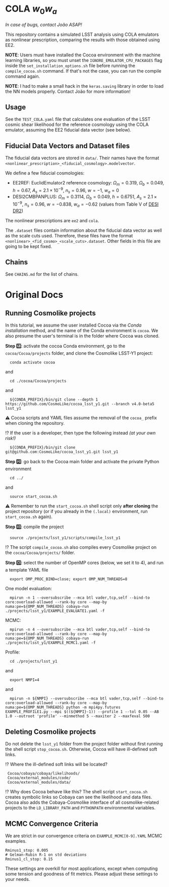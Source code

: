 # COLA $w_0w_a$
*In case of bugs, contact João ASAP!*

This repository contains a simulated LSST analysis using COLA emulators as nonlinear prescription, comparing the results with those obtained using EE2.

**NOTE**: Users must have installed the Cocoa environment with the machine learning libraries, so you must unset the `IGNORE_EMULATOR_CPU_PACKAGES` flag inside the `set_installation_options.sh` file before running the `compile_cocoa.sh` command. If that's not the case, you can run the compile command again.

**NOTE**: I had to make a small hack in the `keras.saving` library in order to load the NN models properly. Contact João for more information!

## Usage

See the `TEST_COLA.yaml` file that calculates one evaluation of the LSST cosmic shear likelihood for the reference cosmology using the COLA emulator, assuming the EE2 fiducial data vector (see below).

## Fiducial Data Vectors and Dataset files

The fiducial data vectors are stored in `data/`. Their names have the format `<nonlinear_prescription>_<fiducial_cosmology>.modelvector`.

We define a few fiducial cosmologies:
- EE2REF: EuclidEmulator2 reference cosmology: $\Omega_m = 0.319$, $\Omega_b = 0.049$, $h = 0.67$, $A_s = 2.1\times 10^{-9}$, $n_s = 0.96$, $w = -1$, $w_a = 0$
- DESI2CMBPANPLUS: $\Omega_m = 0.3114$, $\Omega_b = 0.049$, $h = 0.6751$, $A_s = 2.1\times 10^{-9}$, $n_s = 0.96$, $w = -0.838$, $w_a = -0.62$ (values from Table V of [DESI DR2](https://arxiv.org/pdf/2503.14738))

The nonlinear prescriptions are `ee2` and `cola`.

The `.dataset` files contain information about the fiducial data vector as well as the scale cuts used. Therefore, these files have the format `<nonlinear>_<fid_cosmo>_<scale_cuts>.dataset`. Other fields in this file are going to be kept fixed.

## Chains

See `CHAINS.md` for the list of chains.

# Original Docs
## Running Cosmolike projects <a name="running_cosmolike_projects"></a> 

In this tutorial, we assume the user installed Cocoa via the *Conda installation* method, and the name of the Conda environment is `cocoa`. We also presume the user's terminal is in the folder where Cocoa was cloned.

 **Step :one:**: activate the cocoa Conda environment, go to the `cocoa/Cocoa/projects` folder, and clone the Cosmolike LSST-Y1 project:
    
      conda activate cocoa

and

      cd ./cocoa/Cocoa/projects

and

      ${CONDA_PREFIX}/bin/git clone --depth 1 https://github.com/CosmoLike/cocoa_lsst_y1.git --branch v4.0-beta5 lsst_y1 

:warning: Cocoa scripts and YAML files assume the removal of the `cocoa_` prefix when cloning the repository.

:interrobang: If the user is a developer, then type the following instead *(at your own risk!)*

      ${CONDA_PREFIX}/bin/git clone git@github.com:CosmoLike/cocoa_lsst_y1.git lsst_y1
      
 **Step :two:**: go back to the Cocoa main folder and activate the private Python environment
    
      cd ../

and

      source start_cocoa.sh
 
:warning: Remember to run the `start_cocoa.sh` shell script only **after cloning** the project repository (or if you already in the `(.local)` environment, run `start_cocoa.sh` again). 

**Step :three:**: compile the project
 
      source ./projects/lsst_y1/scripts/compile_lsst_y1

:interrobang: The script `compile_cocoa.sh` also compiles every Cosmolike project on the `cocoa/Cocoa/projects/` folder.

**Step :four:**: select the number of OpenMP cores (below, we set it to 4), and run a template YAML file

    
      export OMP_PROC_BIND=close; export OMP_NUM_THREADS=8
      
One model evaluation:
      
      mpirun -n 1 --oversubscribe --mca btl vader,tcp,self --bind-to core:overload-allowed --rank-by core --map-by numa:pe=${OMP_NUM_THREADS} cobaya-run ./projects/lsst_y1/EXAMPLE_EVALUATE1.yaml -f
 
MCMC:

      mpirun -n 4 --oversubscribe --mca btl vader,tcp,self --bind-to core:overload-allowed --rank-by core --map-by numa:pe=${OMP_NUM_THREADS} cobaya-run ./projects/lsst_y1/EXAMPLE_MCMC1.yaml -f

Profile:

      cd ./projects/lsst_y1

and

      export NMPI=4

and

      mpirun -n ${NMPI} --oversubscribe --mca btl vader,tcp,self --bind-to core:overload-allowed --rank-by core --map-by numa:pe=${OMP_NUM_THREADS} python -m mpi4py.futures EXAMPLE_PROFILE1.py --mpi $((${NMPI}-1)) --profile 1 --tol 0.05 --AB 1.0 --outroot 'profile' --minmethod 5 --maxiter 2 --maxfeval 500 

## Deleting Cosmolike projects <a name="running_cosmolike_projects"></a>

Do not delete the `lsst_y1` folder from the project folder without first running the shell script `stop_cocoa.sh`. Otherwise, Cocoa will have ill-defined soft links. 

:interrobang: Where the ill-defined soft links will be located? 
     
     Cocoa/cobaya/cobaya/likelihoods/
     Cocoa/external_modules/code/
     Cocoa/external_modules/data/ 
    
:interrobang: Why does Cocoa behave like this? The shell script `start_cocoa.sh` creates symbolic links so Cobaya can see the likelihood and data files. Cocoa also adds the Cobaya-Cosmolike interface of all cosmolike-related projects to the `LD_LIBRARY_PATH` and `PYTHONPATH` environmental variables.

## MCMC Convergence Criteria <a name="running_cosmolike_projects"></a>

  We are strict in our convergence criteria on `EXAMPLE_MCMC[0-9].YAML` MCMC examples.
  
    Rminus1_stop: 0.005
    # Gelman-Rubin R-1 on std deviations
    Rminus1_cl_stop: 0.15
    
These settings are overkill for most applications, except when computing some tension and goodness of fit metrics. Please adjust these settings to your needs. 
